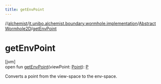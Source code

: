 ```yaml
---
title: getEnvPoint
---
```

//[alchemist](../../../index.html)/[it.unibo.alchemist.boundary.wormhole.implementation](../index.html)/[AbstractWormhole2D](index.html)/[getEnvPoint](get-env-point.html)



# getEnvPoint



[jvm]\
open fun [getEnvPoint](get-env-point.html)(viewPoint: [Point](https://docs.oracle.com/javase/8/docs/api/java/awt/Point.html)): [P](../-point-adapter/index.html)



Converts a point from the view-space to the env-space.




